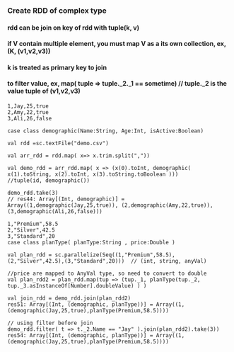 ### Create RDD of complex type
#### rdd can be join on key of  rdd with tuple(k, v)
#### if V contain multiple element, you must map V as a its own collection,  ex, (K, (v1,v2,v3))
#### k is treated as primary key to join
#### to filter value, ex, map( tuple =>  tuple._2._1 == sometime)  // tuple._2  is the value tuple of (v1,v2,v3)

```
1,Jay,25,true
2,Amy,22,true
3,Ali,26,false

case class demographic(Name:String, Age:Int, isActive:Boolean)

val rdd =sc.textFile("demo.csv")

val arr_rdd = rdd.map( x=> x.trim.split(","))

val demo_rdd = arr_rdd.map( x => (x(0).toInt, demographic(  x(1).toString, x(2).toInt, x(3).toString.toBoolean ))) 
//tuple(id, demographic())

demo_rdd.take(3)
// res44: Array[(Int, demographic)] = Array((1,demographic(Jay,25,true)), (2,demographic(Amy,22,true)), (3,demographic(Ali,26,false)))

1,"Premium",58.5
2,"Silver",42.5
3,"Standard",20
case class planType( planType:String , price:Double )

val plan_rdd = sc.parallelize(Seq((1,"Premium",58.5),(2,"Silver",42.5),(3,"Standard",20)))  // (int, string, anyVal)

//price are mapped to AnyVal type, so need to convert to double
val plan_rdd2 = plan_rdd.map(tup => (tup._1, planType(tup._2, tup._3.asInstanceOf[Number].doubleValue) ) )

val join_rdd = demo_rdd.join(plan_rdd2)
res51: Array[(Int, (demographic, planType))] = Array((1,(demographic(Jay,25,true),planType(Premium,58.5))))

// using filter before join
demo_rdd.filter( t => t._2.Name == "Jay" ).join(plan_rdd2).take(3))
res54: Array[(Int, (demographic, planType))] = Array((1,(demographic(Jay,25,true),planType(Premium,58.5))))

```
